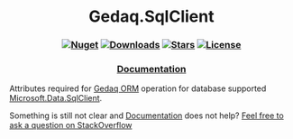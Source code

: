 <h1 align="center">
  <a>Gedaq.SqlClient</a>
</h1>

<h3 align="center">

  [![Nuget](https://img.shields.io/nuget/v/Gedaq.SqlClient?logo=Gedaq.Npgsql)](https://www.nuget.org/packages/Gedaq.SqlClient/)
  [![Downloads](https://img.shields.io/nuget/dt/Gedaq.SqlClient.svg)](https://www.nuget.org/packages/Gedaq.SqlClient/)
  [![Stars](https://img.shields.io/github/stars/SoftStoneDevelop/Gedaq.SqlClient?color=brightgreen)](https://github.com/SoftStoneDevelop/Gedaq.SqlClient/stargazers)
  [![License](https://img.shields.io/badge/license-MIT-blue.svg)](LICENSE)

</h3>

<h3 align="center">
  <a href="https://github.com/SoftStoneDevelop/Gedaq.SqlClient/tree/main/Documentation/Readme.md">Documentation</a>
</h3>

Attributes required for [Gedaq ORM](https://github.com/SoftStoneDevelop/Gedaq) operation for database supported [Microsoft.Data.SqlClient](https://github.com/dotnet/sqlclient).

Something is still not clear and [Documentation](https://github.com/SoftStoneDevelop/Gedaq.SqlClient/tree/main/Documentation/Readme.md) does not help? [Feel free to ask a question on StackOverflow](https://stackoverflow.com/questions/ask?tags=gedaq,sqlclient,c%23)
